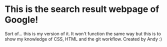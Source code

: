  # This is the search result webpage of Google!
Sort of... this is my version of it. 
It won't function the same way but this is to show my knowledge of CSS, HTML and the git workflow.
Created by Andy :)
